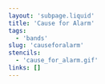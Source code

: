```yaml
---
layout: 'subpage.liquid'
title: 'Cause for Alarm'
tags:
  - 'bands'
slug: 'causeforalarm'
stencils:
  - 'cause_for_alarm.gif'
links: []
---
```

